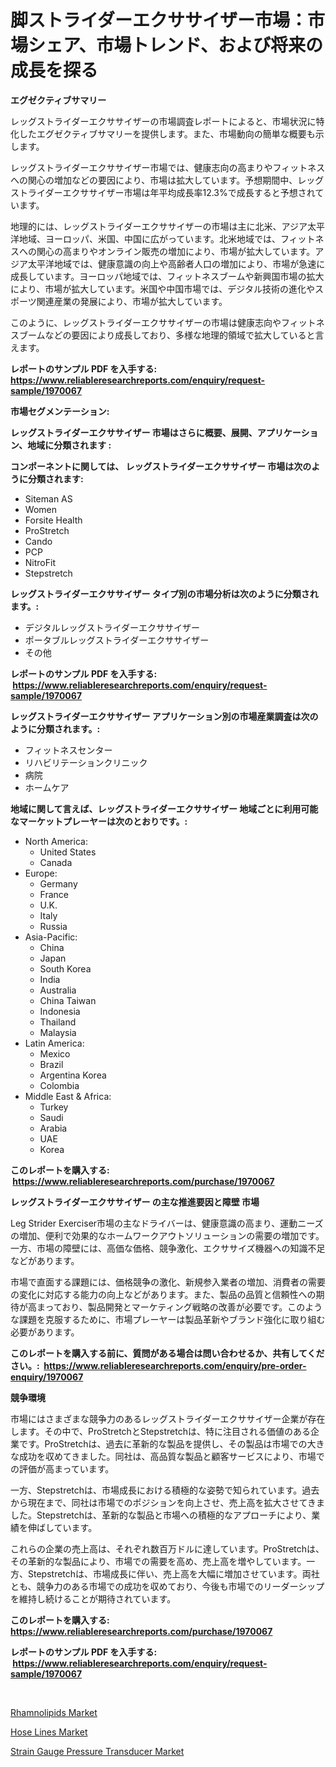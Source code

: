 <p><h1>脚ストライダーエクササイザー市場：市場シェア、市場トレンド、および将来の成長を探る</h1></p><p><strong>エグゼクティブサマリー</strong></p>
<p><p>レッグストライダーエクササイザーの市場調査レポートによると、市場状況に特化したエグゼクティブサマリーを提供します。また、市場動向の簡単な概要も示します。</p><p>レッグストライダーエクササイザー市場では、健康志向の高まりやフィットネスへの関心の増加などの要因により、市場は拡大しています。予想期間中、レッグストライダーエクササイザー市場は年平均成長率12.3%で成長すると予想されています。</p><p>地理的には、レッグストライダーエクササイザーの市場は主に北米、アジア太平洋地域、ヨーロッパ、米国、中国に広がっています。北米地域では、フィットネスへの関心の高まりやオンライン販売の増加により、市場が拡大しています。アジア太平洋地域では、健康意識の向上や高齢者人口の増加により、市場が急速に成長しています。ヨーロッパ地域では、フィットネスブームや新興国市場の拡大により、市場が拡大しています。米国や中国市場では、デジタル技術の進化やスポーツ関連産業の発展により、市場が拡大しています。</p><p>このように、レッグストライダーエクササイザーの市場は健康志向やフィットネスブームなどの要因により成長しており、多様な地理的領域で拡大していると言えます。</p></p>
<p><strong>レポートのサンプル PDF を入手する: <a href="https://www.reliableresearchreports.com/enquiry/request-sample/1970067">https://www.reliableresearchreports.com/enquiry/request-sample/1970067</a></strong></p>
<p><strong>市場セグメンテーション:</strong></p>
<p><strong> レッグストライダーエクササイザー 市場はさらに概要、展開、アプリケーション、地域に分類されます :</strong></p>
<p><strong>コンポーネントに関しては、 レッグストライダーエクササイザー 市場は次のように分類されます: &nbsp;</strong></p>
<p><ul><li>Siteman AS</li><li>Women</li><li>Forsite Health</li><li>ProStretch</li><li>Cando</li><li>PCP</li><li>NitroFit</li><li>Stepstretch</li></ul></p>
<p><strong> レッグストライダーエクササイザー タイプ別の市場分析は次のように分類されます。:</strong></p>
<p><ul><li>デジタルレッグストライダーエクササイザー</li><li>ポータブルレッグストライダーエクササイザー</li><li>その他</li></ul></p>
<p><strong>レポートのサンプル PDF を入手する: &nbsp;<a href="https://www.reliableresearchreports.com/enquiry/request-sample/1970067">https://www.reliableresearchreports.com/enquiry/request-sample/1970067</a></strong></p>
<p><strong> レッグストライダーエクササイザー アプリケーション別の市場産業調査は次のように分類されます。:</strong></p>
<p><ul><li>フィットネスセンター</li><li>リハビリテーションクリニック</li><li>病院</li><li>ホームケア</li></ul></p>
<p><strong>地域に関して言えば、レッグストライダーエクササイザー 地域ごとに利用可能なマーケットプレーヤーは次のとおりです。:</strong></p>
<p><ul>
    <li>
        North America:
        <ul>
            <li>United States</li>
            <li>Canada</li>
        </ul>
    </li>
    <li>
        Europe:
        <ul>
            <li>Germany</li>
            <li>France</li>
            <li>U.K.</li>
            <li>Italy</li>
            <li>Russia</li>
        </ul>
    </li>
    <li>
        Asia-Pacific:
        <ul>
            <li>China</li>
            <li>Japan</li>
            <li>South Korea</li>
            <li>India</li>
            <li>Australia</li>
            <li>China Taiwan</li>
            <li>Indonesia</li>
            <li>Thailand</li>
            <li>Malaysia</li>
        </ul>
    </li>
    <li>
        Latin America:
        <ul>
            <li>Mexico</li>
            <li>Brazil</li>
            <li>Argentina Korea</li>
            <li>Colombia</li>
        </ul>
    </li>
    <li>
        Middle East & Africa:
        <ul>
            <li>Turkey</li>
            <li>Saudi</li>
            <li>Arabia</li>
            <li>UAE</li>
            <li>Korea</li>
        </ul>
    </li>
    </ul></p>
<p><strong>このレポートを購入する: &nbsp;<a href="https://www.reliableresearchreports.com/purchase/1970067">https://www.reliableresearchreports.com/purchase/1970067</a></strong></p>
<p><strong>レッグストライダーエクササイザー の主な推進要因と障壁 市場</strong></p>
<p><p>Leg Strider Exerciser市場の主なドライバーは、健康意識の高まり、運動ニーズの増加、便利で効果的なホームワークアウトソリューションの需要の増加です。一方、市場の障壁には、高価な価格、競争激化、エクササイズ機器への知識不足などがあります。</p><p>市場で直面する課題には、価格競争の激化、新規参入業者の増加、消費者の需要の変化に対応する能力の向上などがあります。また、製品の品質と信頼性への期待が高まっており、製品開発とマーケティング戦略の改善が必要です。このような課題を克服するために、市場プレーヤーは製品革新やブランド強化に取り組む必要があります。</p></p>
<p><strong>このレポートを購入する前に、質問がある場合は問い合わせるか、共有してください。:&nbsp; <a href="https://www.reliableresearchreports.com/enquiry/pre-order-enquiry/1970067">https://www.reliableresearchreports.com/enquiry/pre-order-enquiry/1970067</a></strong></p>
<p><strong>競争環境</strong></p>
<p><p>市場にはさまざまな競争力のあるレッグストライダーエクササイザー企業が存在します。その中で、ProStretchとStepstretchは、特に注目される価値のある企業です。ProStretchは、過去に革新的な製品を提供し、その製品は市場での大きな成功を収めてきました。同社は、高品質な製品と顧客サービスにより、市場での評価が高まっています。</p><p>一方、Stepstretchは、市場成長における積極的な姿勢で知られています。過去から現在まで、同社は市場でのポジションを向上させ、売上高を拡大させてきました。Stepstretchは、革新的な製品と市場への積極的なアプローチにより、業績を伸ばしています。</p><p>これらの企業の売上高は、それぞれ数百万ドルに達しています。ProStretchは、その革新的な製品により、市場での需要を高め、売上高を増やしています。一方、Stepstretchは、市場成長に伴い、売上高を大幅に増加させています。両社とも、競争力のある市場での成功を収めており、今後も市場でのリーダーシップを維持し続けることが期待されています。</p></p>
<p><strong>このレポートを購入する: &nbsp; <a href="https://www.reliableresearchreports.com/purchase/1970067">https://www.reliableresearchreports.com/purchase/1970067</a></strong></p>
<p><strong>レポートのサンプル PDF を入手する: &nbsp;<a href="https://www.reliableresearchreports.com/enquiry/request-sample/1970067">https://www.reliableresearchreports.com/enquiry/request-sample/1970067</a></strong><strong></strong></p>
<p>&nbsp;</p>
<p><p><a href="https://unruly-ladybug-44b.notion.site/Rhamnolipids-Market-Size-Growth-Outlook-from-2024-to-2031-projecting-at-Market-s-Trends-Analysis-b-bf8c14277c3d422b8bb97bcfb7e2a6a7">Rhamnolipids Market</a></p><p><a href="https://cute-banjo-8ca.notion.site/Hose-Lines-Market-Share-Market-New-Trends-Analysis-Report-By-Type-By-Application-By-End-use-By--1ec84f23785c42c78feab01e9d275e0d">Hose Lines Market</a></p><p><a href="https://github.com/lataunyatinikmelvin59ilbd0dv/Market-Research-Report-List-1/blob/main/strain-gauge-pressure-transducer-market.md">Strain Gauge Pressure Transducer Market</a></p></p>